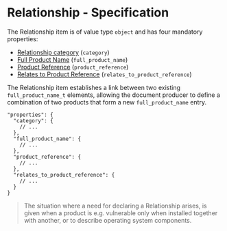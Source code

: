 # Relationship - Specification

The Relationship item is of value type `object` and has four mandatory properties:

* [Relationship category](relationship/category-spec.en.md) (`category`)
* [Full Product Name](relationship/full_product_name-spec.en.md) (`full_product_name`)
* [Product Reference](relationship/product_reference-spec.en.md) (`product_reference`)
* [Relates to Product Reference](relationship/relates_to_product_reference-spec.en.md) (`relates_to_product_reference`)

The Relationship item establishes a link between two existing `full_product_name_t` elements, allowing the document
producer to define a combination of two products that form a new `full_product_name` entry.

```
"properties": {
  "category": {
    // ...
  },
  "full_product_name": {
    // ...
  },
  "product_reference": {
    // ...
  },
  "relates_to_product_reference": {
    // ...
  }
}
```

> The situation where a need for declaring a Relationship arises, is given when a product is e.g. vulnerable only when
> installed together with another, or to describe operating system components.
